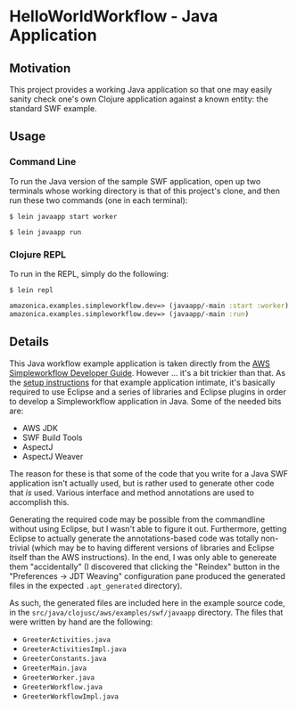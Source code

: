 # HelloWorldWorkflow - Java Application

## Motivation

This project provides a working Java application so that one may easily sanity
check one's own Clojure application against a known entity: the standard SWF
example.


## Usage

### Command Line

To run the Java version of the sample SWF application, open up two terminals
whose working directory is that of this project's clone, and then run these
two commands (one in each terminal):

```
$ lein javaapp start worker
```

```
$ lein javaapp run
```


### Clojure REPL

To run in the REPL, simply do the following:

```
$ lein repl
```

```clj
amazonica.examples.simpleworkflow.dev=> (javaapp/-main :start :worker)
amazonica.examples.simpleworkflow.dev=> (javaapp/-main :run)
```


## Details

This Java workflow example application is taken directly from the
[AWS Simpleworkflow Developer Guide](http://docs.aws.amazon.com/amazonswf/latest/awsflowguide/getting-started-example-helloworldworkflow.html).
However ... it's a bit trickier than that. As the
[setup instructions]()
for that example application intimate, it's basically required to use Eclipse
and a series of libraries and Eclipse plugins in order to develop a
Simpleworkflow application in Java. Some of the needed bits are:
* AWS JDK
* SWF Build Tools
* AspectJ
* AspectJ Weaver

The reason for these is that some of the code that you write for a Java SWF
application isn't actually used, but is rather used to generate other code
that *is* used. Various interface and method annotations are used to
accomplish this.

Generating the required code may be possible from the commandline without using
Eclipse, but I wasn't able to figure it out. Furthermore, getting Eclipse to
actually generate the annotations-based code was totally non-trivial (which
may be to having different versions of libraries and Eclipse itself than the
AWS instructions). In the end, I was only able to genereate them "accidentally"
(I discovered that clicking the "Reindex" button in the
"Preferences -> JDT Weaving" configuration pane produced the generated files in
the expected `.apt_generated` directory).

As such, the generated files are included here in the example source code, in
the `src/java/clojusc/aws/examples/swf/javaapp` directory. The
files that were written by hand are the following:

* `GreeterActivities.java`
* `GreeterActivitiesImpl.java`
* `GreeterConstants.java`
* `GreeterMain.java`
* `GreeterWorker.java`
* `GreeterWorkflow.java`
* `GreeterWorkflowImpl.java`
